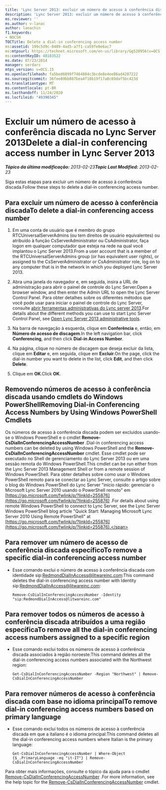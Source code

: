 ```yaml
---
title: 'Lync Server 2013: excluir um número de acesso à conferência discada'
description: 'Lync Server 2013: excluir um número de acesso à conferência discada.'
ms.reviewer: ''
ms.author: v-lanac
author: lanachin
f1.keywords:
- NOCSH
TOCTitle: Delete a dial-in conferencing access number
ms:assetid: 199c5d9c-0489-4ad5-a7f1-ca59fe0e6ac7
ms:mtpsurl: https://technet.microsoft.com/en-us/library/Gg520956(v=OCS.15)
ms:contentKeyID: 48183522
ms.date: 07/23/2014
manager: serdars
mtps_version: v=OCS.15
ms.openlocfilehash: fa5bed6099f7464884c3bcde8e4ee86ad4207222
ms.sourcegitcommit: 36fee89bb887bea4f18b19f17a8c69daf5bc423d
ms.translationtype: MT
ms.contentlocale: pt-BR
ms.lasthandoff: 11/24/2020
ms.locfileid: "49390345"
---
```

# <a name="delete-a-dial-in-conferencing-access-number-in-lync-server-2013"></a><span data-ttu-id="f9671-103">Excluir um número de acesso à conferência discada no Lync Server 2013</span><span class="sxs-lookup"><span data-stu-id="f9671-103">Delete a dial-in conferencing access number in Lync Server 2013</span></span>

<div data-xmlns="http://www.w3.org/1999/xhtml">

<div class="topic" data-xmlns="http://www.w3.org/1999/xhtml" data-msxsl="urn:schemas-microsoft-com:xslt" data-cs="https://msdn.microsoft.com/">

<div data-asp="https://msdn2.microsoft.com/asp">



</div>

<div id="mainSection">

<div id="mainBody"><span data-ttu-id="f9671-104">

<span> </span></span><span class="sxs-lookup"><span data-stu-id="f9671-104">

<span> </span></span></span>

<span data-ttu-id="f9671-105">_**Tópico da última modificação:** 2013-02-23_</span><span class="sxs-lookup"><span data-stu-id="f9671-105">_**Topic Last Modified:** 2013-02-23_</span></span>

<span data-ttu-id="f9671-106">Siga estas etapas para excluir um número de acesso à conferência discada.</span><span class="sxs-lookup"><span data-stu-id="f9671-106">Follow these steps to delete a dial-in conferencing access number.</span></span>

<div>

## <a name="to-delete-a-dial-in-conferencing-access-number"></a><span data-ttu-id="f9671-107">Para excluir um número de acesso à conferência discada</span><span class="sxs-lookup"><span data-stu-id="f9671-107">To delete a dial-in conferencing access number</span></span>

1.  <span data-ttu-id="f9671-108">Em uma conta de usuário que é membro do grupo RTCUniversalServerAdmins (ou tem direitos de usuário equivalentes) ou atribuído à função CsServerAdministrator ou CsAdministrator, faça logon em qualquer computador que esteja na rede na qual você implantou o Lync Server 2013.</span><span class="sxs-lookup"><span data-stu-id="f9671-108">From a user account that is a member of the RTCUniversalServerAdmins group (or has equivalent user rights), or assigned to the CsServerAdministrator or CsAdministrator role, log on to any computer that is in the network in which you deployed Lync Server 2013.</span></span>

2.  <span data-ttu-id="f9671-109">Abra uma janela do navegador e, em seguida, insira a URL de administração para abrir o painel de controle do Lync Server.</span><span class="sxs-lookup"><span data-stu-id="f9671-109">Open a browser window, and then enter the Admin URL to open the Lync Server Control Panel.</span></span> <span data-ttu-id="f9671-110">Para obter detalhes sobre os diferentes métodos que você pode usar para iniciar o painel de controle do Lync Server, consulte [abrir ferramentas administrativas do Lync server 2013](lync-server-2013-open-lync-server-administrative-tools.md).</span><span class="sxs-lookup"><span data-stu-id="f9671-110">For details about the different methods you can use to start Lync Server Control Panel, see [Open Lync Server 2013 administrative tools](lync-server-2013-open-lync-server-administrative-tools.md).</span></span>

3.  <span data-ttu-id="f9671-111">Na barra de navegação à esquerda, clique em **Conferência** e, então, em  **Número de acesso de discagem**.</span><span class="sxs-lookup"><span data-stu-id="f9671-111">In the left navigation bar, click **Conferencing**, and then click **Dial-in Access Number**.</span></span>

4.  <span data-ttu-id="f9671-112">Na página, clique no número de discagem que deseja excluir da lista, clique em  **Editar** e, em seguida, clique em **Excluir**.</span><span class="sxs-lookup"><span data-stu-id="f9671-112">On the page, click the dial-in number you want to delete in the list, click **Edit**, and then click **Delete**.</span></span>

5.  <span data-ttu-id="f9671-113">Clique em **OK**.</span><span class="sxs-lookup"><span data-stu-id="f9671-113">Click **OK**.</span></span>

</div>

<div>

## <a name="removing-dial-in-conferencing-access-numbers-by-using-windows-powershell-cmdlets"></a><span data-ttu-id="f9671-114">Removendo números de acesso à conferência discada usando cmdlets do Windows PowerShell</span><span class="sxs-lookup"><span data-stu-id="f9671-114">Removing Dial-in Conferencing Access Numbers by Using Windows PowerShell Cmdlets</span></span>

<span data-ttu-id="f9671-115">Os números de acesso à conferência discada podem ser excluídos usando-se o Windows PowerShell e o cmdlet **Remove-CsDialInConferencingAccessNumber** .</span><span class="sxs-lookup"><span data-stu-id="f9671-115">Dial-in conferencing access numbers can be deleted by using Windows PowerShell and the **Remove-CsDialInConferencingAccessNumber** cmdlet.</span></span> <span data-ttu-id="f9671-116">Esse cmdlet pode ser executado no Shell de gerenciamento do Lync Server 2013 ou em uma sessão remota do Windows PowerShell.</span><span class="sxs-lookup"><span data-stu-id="f9671-116">This cmdlet can be run either from the Lync Server 2013 Management Shell or from a remote session of Windows PowerShell.</span></span> <span data-ttu-id="f9671-117">Para obter detalhes sobre como usar o Windows PowerShell remoto para se conectar ao Lync Server, consulte o artigo sobre o blog do Windows PowerShell do Lync Server "início rápido: gerenciar o Microsoft Lync Server 2010 usando o PowerShell remoto" em [https://go.microsoft.com/fwlink/p/?linkId=255876](https://go.microsoft.com/fwlink/p/?linkid=255876) .</span><span class="sxs-lookup"><span data-stu-id="f9671-117">For details about using remote Windows PowerShell to connect to Lync Server, see the Lync Server Windows PowerShell blog article "Quick Start: Managing Microsoft Lync Server 2010 Using Remote PowerShell" at [https://go.microsoft.com/fwlink/p/?linkId=255876](https://go.microsoft.com/fwlink/p/?linkid=255876).</span></span>

<div>

## <a name="to-remove-a-specific-dial-in-conferencing-access-number"></a><span data-ttu-id="f9671-118">Para remover um número de acesso de conferência discada específico</span><span class="sxs-lookup"><span data-stu-id="f9671-118">To remove a specific dial-in conferencing access number</span></span>

  - <span data-ttu-id="f9671-119">Esse comando exclui o número de acesso à conferência discada com identidade sip:RedmondDialInAccess@litwareinc.com:</span><span class="sxs-lookup"><span data-stu-id="f9671-119">This command deletes the dial-in conferencing access number with Identity sip:RedmondDialInAccess@litwareinc.com:</span></span>
    
        Remove-CsDialInConferencingAccessNumber -Identity "sip:RedmondDialInAccess@litwareinc.com"

</div>

<div>

## <a name="to-remove-all-the-dial-in-conferencing-access-numbers-assigned-to-a-specific-region"></a><span data-ttu-id="f9671-120">Para remover todos os números de acesso à conferência discada atribuídos a uma região específica</span><span class="sxs-lookup"><span data-stu-id="f9671-120">To remove all the dial-in conferencing access numbers assigned to a specific region</span></span>

  - <span data-ttu-id="f9671-121">Esse comando exclui todos os números de acesso à conferência discada associados à região noroeste:</span><span class="sxs-lookup"><span data-stu-id="f9671-121">This command deletes all the dial-in conferencing access numbers associated with the Northwest region:</span></span>
    
        Get-CsDialInConferencingAccessNumber -Region "Northwest" | Remove-CsDialInConferencingAccessNumber

</div>

<div>

## <a name="to-remove-dial-in-conferencing-access-numbers-based-on-primary-language"></a><span data-ttu-id="f9671-122">Para remover números de acesso à conferência discada com base no idioma principal</span><span class="sxs-lookup"><span data-stu-id="f9671-122">To remove dial-in conferencing access numbers based on primary language</span></span>

  - <span data-ttu-id="f9671-123">Esse comando exclui todos os números de acesso à conferência discada em que a italiano é o idioma principal:</span><span class="sxs-lookup"><span data-stu-id="f9671-123">This command deletes all the dial-in conferencing access numbers where Italian is the primary language:</span></span>
    
        Get-CsDialInConferencingAccessNumber | Where-Object {$_.PrimaryLanguage -eq "it-IT"} | Remove-CsDialInConferencingAccessNumber

</div>

<span data-ttu-id="f9671-124">Para obter mais informações, consulte o tópico da ajuda para o cmdlet [Remove-CsDialInConferencingAccessNumber](https://docs.microsoft.com/powershell/module/skype/Remove-CsDialInConferencingAccessNumber) .</span><span class="sxs-lookup"><span data-stu-id="f9671-124">For more information, see the help topic for the [Remove-CsDialInConferencingAccessNumber](https://docs.microsoft.com/powershell/module/skype/Remove-CsDialInConferencingAccessNumber) cmdlet.</span></span>

<span data-ttu-id="f9671-125"></div>

</div>

<span> </span>

</div>

</div>

</span><span class="sxs-lookup"><span data-stu-id="f9671-125"></div>

</div>

<span> </span>

</div>

</div>

</span></span></div>

